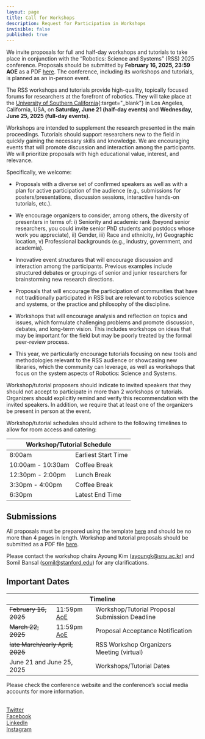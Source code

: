 ```yaml
---
layout: page
title: Call for Workshops
description: Request for Participation in Workshops
invisible: false
published: true
---
```




We invite proposals for full and half-day workshops and tutorials to take place in conjunction with the “Robotics: Science and Systems” (RSS) 2025 conference. 
Proposals should be submitted by  **February 16, 2025, 23:59 AOE** as a PDF [here](https://docs.google.com/forms/d/e/1FAIpQLScuu8djGKQdE9l7Z17Qg8ncLT0-8qYRYjAO84Q_5vLsyRVC8w/viewform?usp=sharing). The conference, including its workshops and tutorials, is planned as an in-person event.

The RSS workshops and tutorials provide high-quality, topically focused forums for researchers at the forefront of robotics.
They will take place at the [University of Southern California](https://www.usc.edu/){:target="_blank"} in Los Angeles, California, USA, on **Saturday, June 21 (half-day events)** and **Wednesday, June 25, 2025 (full-day events)**. 

Workshops are intended to supplement the research presented in the main proceedings. Tutorials should support researchers new to the field in quickly gaining the necessary skills and knowledge. We are encouraging events that will promote discussion and interaction among the participants. We will prioritize proposals with high educational value, interest, and relevance. 


Specifically, we welcome:

* Proposals with a diverse set of confirmed speakers as well as with a plan for active participation of the audience (e.g., submissions for posters/presentations, discussion sessions, interactive hands-on tutorials, etc.).

* We encourage organizers to consider, among others, the diversity of presenters in terms of: i) Seniority and academic rank (beyond senior researchers, you could invite senior PhD students and postdocs whose work you appreciate), ii) Gender, iii) Race and ethnicity, iv) Geographic location, v) Professional backgrounds (e.g., industry, government, and academia).

* Innovative event structures that will encourage discussion and interaction among the participants. Previous examples include structured debates or groupings of senior and junior researchers for brainstorming new research directions.

* Proposals that will encourage the participation of communities that have not traditionally participated in RSS but are relevant to robotics science and systems, or the practice and philosophy of the discipline.

* Workshops that will encourage analysis and reflection on topics and issues, which formulate challenging problems and promote discussion, debates, and long-term vision. This includes workshops on ideas that may be important for the field but may be poorly treated by the formal peer-review process.

* This year, we particularly encourage tutorials focusing on new tools and methodologies relevant to the RSS audience or showcasing new libraries, which the community can leverage, as well as workshops that focus on the system aspects of Robotics: Science and Systems. 

Workshop/tutorial proposers should indicate to invited speakers that they should not accept to participate in more than 2 workshops or tutorials. 
Organizers should explicitly remind and verify this recommendation with the invited speakers. 
In addition, we require that at least one of the organizers be present in person at the event.

Workshop/tutorial schedules should adhere to the following timelines to allow for room access and catering:

<table class="table">
    <thead>
        <tr>
            <th colspan="3">Workshop/Tutorial Schedule</th>
        </tr>
    </thead>
    <tbody>
        <tr>
            <td>8:00am</td>
            <td colspan="2">Earliest Start Time</td>
        </tr>
        <tr>
            <td>10:00am - 10:30am</td>
            <td colspan="2">Coffee Break</td>
        </tr>
        <tr>
            <td>12:30pm - 2:00pm</td>
            <td colspan="2">Lunch Break</td>
        </tr>
        <tr>
            <td>3:30pm - 4:00pm</td>
            <td colspan="2">Coffee Break</td>
        </tr>
        <tr>
            <td>6:30pm</td>
            <td colspan="2">Latest End Time</td>
        </tr>
    </tbody>
</table>

## Submissions 

All proposals must be prepared using the template [here](https://docs.google.com/document/d/19H8EWMB-yU-JQOYj-tew5vGkKECl0DAa1mH6jncUaKI/edit?usp=sharing) and should be no more than 4 pages in length.
Workshop and tutorial proposals should be submitted as a PDF file [here](https://docs.google.com/forms/d/e/1FAIpQLScuu8djGKQdE9l7Z17Qg8ncLT0-8qYRYjAO84Q_5vLsyRVC8w/viewform?usp=sharing).

<!-- Please contact the workshop chairs Ayoung Kim (ayoungk@snu.ac.kr) and Somil Bansal (somil@stanford.edu)  for any clarifications. -->
Please contact the workshop chairs Ayoung Kim (<a href="mailto:ayoungk@snu.ac.kr">ayoungk@snu.ac.kr</a>) and Somil Bansal (<a href="mailto:somil@stanford.edu">somil@stanford.edu</a>) for any clarifications.





## Important Dates
<!-- 
<table class="table">
    <tbody>
      <tr>
        <td >Workshop Proposal Template <a href="https://docs.google.com/document/d/1sB6bz24J8EMSQdpIRsUIWjjfVAJ4mJNsikNmg3f5Oug/">Link</a></td>
      </tr>
      <tr>
      <td >Workshop Proposal Submission <a href="https://docs.google.com/forms/d/e/1FAIpQLSec-uUS7LNlIWVGyaGucJ5qkT6oACbKLkRP2O75dXqpzKFhCQ/viewform">Link</a></td>
      </tr>
    </tbody>
</table>


 -->
<table class="table">
    <thead>
        <tr>
            <th colspan="3">Timeline</th>
        </tr>
    </thead>
    <tbody>
        <tr>
            <td><s>February 16, 2025</s></td>
            <td>11:59pm <a href="https://time.is/Anywhere_on_Earth">AoE</a></td>
            <td>Workshop/Tutorial Proposal Submission Deadline</td>
        </tr>
        <tr>
            <!-- <td colspan="2">March 22, 2025</td> -->
            <td><s>March 22, 2025</s></td>
            <td>11:59pm <a href="https://time.is/Anywhere_on_Earth">AoE</a></td>
            <td>Proposal Acceptance Notification</td>
        </tr>
        <tr>
            <td colspan="2"><s>late March/early April, 2025</s></td>
            <td>RSS Workshop Organizers Meeting (virtual)</td>
        </tr>
        <tr>
            <td colspan="2">June 21 and June 25, 2025</td>
            <td>Workshops/Tutorial Dates</td>
        </tr>
    </tbody>
</table>

<!-- use  </strike> -->

Please check the conference website and the conference’s social media accounts for more information.

<br>
<a target="_blank" href="https://twitter.com/RoboticsSciSys"><i class="fa fa-twitter"></i> Twitter </a>
<br>
<a target="_blank" href="https://www.facebook.com/RoboticsSciSys"><i class="fa fa-facebook"></i>  Facebook  </a>
<br>
<a target="_blank" href="https://www.linkedin.com/in/rss-conference-99b28823b/"><i class="fa fa-linkedin"></i>  LinkedIn  </a>
<br>
<a target="_blank" href="https://www.instagram.com/rssconference"><i class="fa fa-instagram"></i>  Instagram  </a>
<br>

